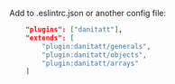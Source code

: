 Add to .eslintrc.json or another config file:

```json
    "plugins": ["danitatt"],
    "extends": [
        "plugin:danitatt/generals",
        "plugin:danitatt/objects",
        "plugin:danitatt/arrays"
    ]
```